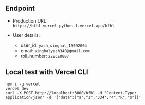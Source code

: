 ## Endpoint
- Production URL:  
  `https://bfhl-vercel-python-1.vercel.app/bfhl`


- User details:
  - user_id: `yash_singhal_19092004`
  - email: `singhalyash340@gmail.com`
  - roll_number: `22BCE0807`

## Local test with Vercel CLI
```
npm i -g vercel
vercel dev
curl -X POST http://localhost:3000/bfhl -H "Content-Type: application/json" -d '{"data":["a","1","334","4","R","$"]}'
```
